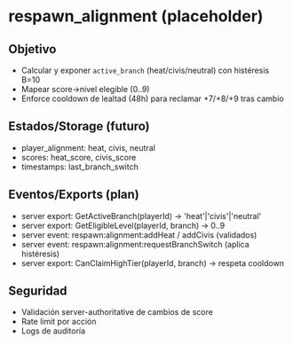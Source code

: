 # respawn_alignment (placeholder)

## Objetivo
- Calcular y exponer `active_branch` (heat/civis/neutral) con histéresis B=10
- Mapear score→nivel elegible (0..9)
- Enforce cooldown de lealtad (48h) para reclamar +7/+8/+9 tras cambio

## Estados/Storage (futuro)
- player_alignment: heat, civis, neutral
- scores: heat_score, civis_score
- timestamps: last_branch_switch

## Eventos/Exports (plan)
- server export: GetActiveBranch(playerId) → 'heat'|'civis'|'neutral'
- server export: GetEligibleLevel(playerId, branch) → 0..9
- server event: respawn:alignment:addHeat / addCivis (validados)
- server event: respawn:alignment:requestBranchSwitch (aplica histéresis)
- server export: CanClaimHighTier(playerId, branch) → respeta cooldown

## Seguridad
- Validación server-authoritative de cambios de score
- Rate limit por acción
- Logs de auditoría
